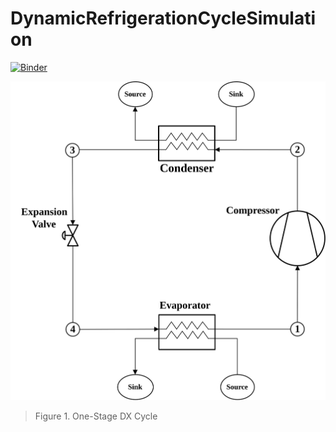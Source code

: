 # DynamicRefrigerationCycleSimulation
[![Binder](https://mybinder.org/badge_logo.svg)](https://mybinder.org/v2/gh/MircoGanz/DynRefCycSim.git/HEAD)

![fig](./Figures/Circuit_OneStageDX.svg)
> Figure 1. One-Stage DX Cycle 
